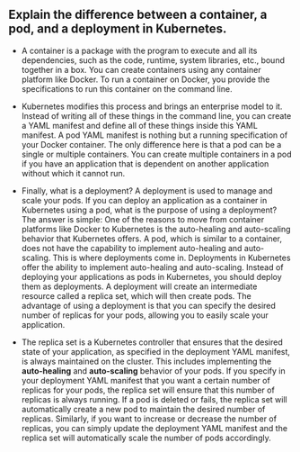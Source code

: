 ## **Explain the difference between a container, a pod, and a deployment in Kubernetes.**

- A container is a package with the program to execute and all its dependencies, such as the code, runtime, system libraries, etc., bound together in a box. You can create containers using any container platform like Docker. To run a container on Docker, you provide the specifications to run this container on the command line.

- Kubernetes modifies this process and brings an enterprise model to it. Instead of writing all of these things in the command line, you can create a YAML manifest and define all of these things inside this YAML manifest. A pod YAML manifest is nothing but a running specification of your Docker container. The only difference here is that a pod can be a single or multiple containers. You can create multiple containers in a pod if you have an application that is dependent on another application without which it cannot run.

- Finally, what is a deployment? A deployment is used to manage and scale your pods. If you can deploy an application as a container in Kubernetes using a pod, what is the purpose of using a deployment? The answer is simple: One of the reasons to move from container platforms like Docker to Kubernetes is the auto-healing and auto-scaling behavior that Kubernetes offers. A pod, which is similar to a container, does not have the capability to implement auto-healing and auto-scaling. This is where deployments come in. Deployments in Kubernetes offer the ability to implement auto-healing and auto-scaling.
  Instead of deploying your applications as pods in Kubernetes, you should deploy them as deployments. A deployment will create an intermediate resource called a replica set, which will then create pods. The advantage of using a deployment is that you can specify the desired number of replicas for your pods, allowing you to easily scale your application.

- The replica set is a Kubernetes controller that ensures that the desired state of your application, as specified in the deployment YAML manifest, is always maintained on the cluster. This includes implementing the  **auto-healing** and  **auto-scaling** behavior of your pods.
  If you specify in your deployment YAML manifest that you want a certain number of replicas for your pods, the replica set will ensure that this number of replicas is always running. If a pod is deleted or fails, the replica set will automatically create a new pod to maintain the desired number of replicas. Similarly, if you want to increase or decrease the number of replicas, you can simply update the deployment YAML manifest and the replica set will automatically scale the number of pods accordingly.
